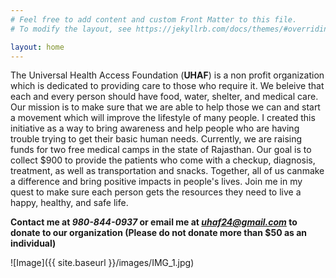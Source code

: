 ```yaml
---
# Feel free to add content and custom Front Matter to this file.
# To modify the layout, see https://jekyllrb.com/docs/themes/#overriding-theme-defaults

layout: home
---
```

The Universal Health Access Foundation (**UHAF**) is a non profit organization which is dedicated to providing care to those who require it. We beleive that each and every person should have food, water, shelter, and medical care. Our mission is to make sure that we are able to help those we can and start a movement which will improve the lifestyle of many people. I created this initiative as a way to bring awareness and help people who are having trouble trying to get their basic human needs. Currently, we are raising funds for two free medical camps in the state of Rajasthan. Our goal is to collect $900 to provide the patients who come with a checkup, diagnosis, treatment, as well as transportation and snacks. Together, all of us canmake a difference and bring positive impacts in people's lives. Join me in my quest to make sure each person gets the resources they need to live a happy, healthy, and safe life.

**Contact me at *980-844-0937* or email me at *uhaf24@gmail.com* to donate to our organization (Please do not donate more than $50 as an individual)**


![Image]({{ site.baseurl }}/images/IMG_1.jpg)